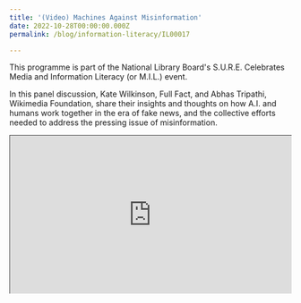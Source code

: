 ```yaml
---
title: '(Video) Machines Against Misinformation'
date: 2022-10-28T00:00:00.000Z
permalink: /blog/information-literacy/IL00017

---
```


This programme is part of the National Library Board's S.U.R.E. Celebrates Media and Information Literacy (or M.I.L.) event.

In this panel discussion, Kate Wilkinson, Full Fact, and Abhas Tripathi, Wikimedia Foundation, share their insights and thoughts on how A.I. and humans work together in the era of fake news, and the collective efforts needed to address the pressing issue of misinformation.



 <style>.embed-container { position: relative; padding-bottom: 56.25%; height: 0; overflow: hidden; max-width: 100%; } .embed-container iframe, .embed-container object, .embed-container embed { position: absolute; top: 0; left: 0; width: 100%; height: 100%; }</style><div class='embed-container'>
<iframe src="https://nlb.ap.panopto.com/Panopto/Pages/Embed.aspx?id=bd40592b-831a-4031-9116-af3f00c98844&autoplay=false&offerviewer=false&showtitle=true&showbrand=true&start=0&interactivity=all" height="405" width="720" style="border: 1px solid #464646;" allowfullscreen allow="autoplay"></iframe></div>

